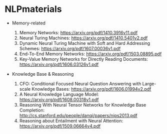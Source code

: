 # NLPmaterials

* Memory-related
  1. Memory Networks: https://arxiv.org/pdf/1410.3916v11.pdf
  2. Neural Turing Machines: https://arxiv.org/pdf/1410.5401v2.pdf
    1. Dynamic Neural Turing Machine with Soft and Hard Addressing Schemes: https://arxiv.org/pdf/1607.00036v1.pdf
  3. End-To-End Memory Networks: https://arxiv.org/pdf/1503.08895.pdf
    1. Key-Value Memory Networks for Directly Reading Documents: https://arxiv.org/pdf/1606.03126v1.pdf


* Knowledge Base & Reasoning
  1. CFO: Conditional Focused Neural Question Answering with Large-scale Knowledge Bases: https://arxiv.org/pdf/1606.01994v2.pdf
  2. A Neural Knowledge Language Model: https://arxiv.org/pdf/1608.00318v1.pdf
  3. Reasoning With Neural Tensor Networks for Knowledge Base Completion: http://cs.stanford.edu/people/danqi/papers/nips2013.pdf
  4. Reasoning about Entailment with Neural Attention: https://arxiv.org/pdf/1509.06664v4.pdf


